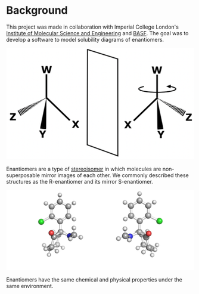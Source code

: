 # Background

This project was made in collaboration with Imperial College London's [Institute of Molecular Science and Engineering](https://www.imperial.ac.uk/molecular-science-engineering/) and [BASF](https://www.basf.com). The goal was to develop a software to model solubility diagrams of enantiomers. 

![Enantiomers](./assets/enantiomers_1.png)

Enantiomers are a type of [stereoisomer](https://en.wikipedia.org/wiki/Stereoisomerism) in which molecules are non-superposable mirror images of each other. We commonly described these structures as the R-enantiomer and its mirror S-enantiomer.

![R-Ketamine and S-Ketamine](./assets/enantiomers_2.png)

Enantiomers have the same chemical and physical properties under the same environment.